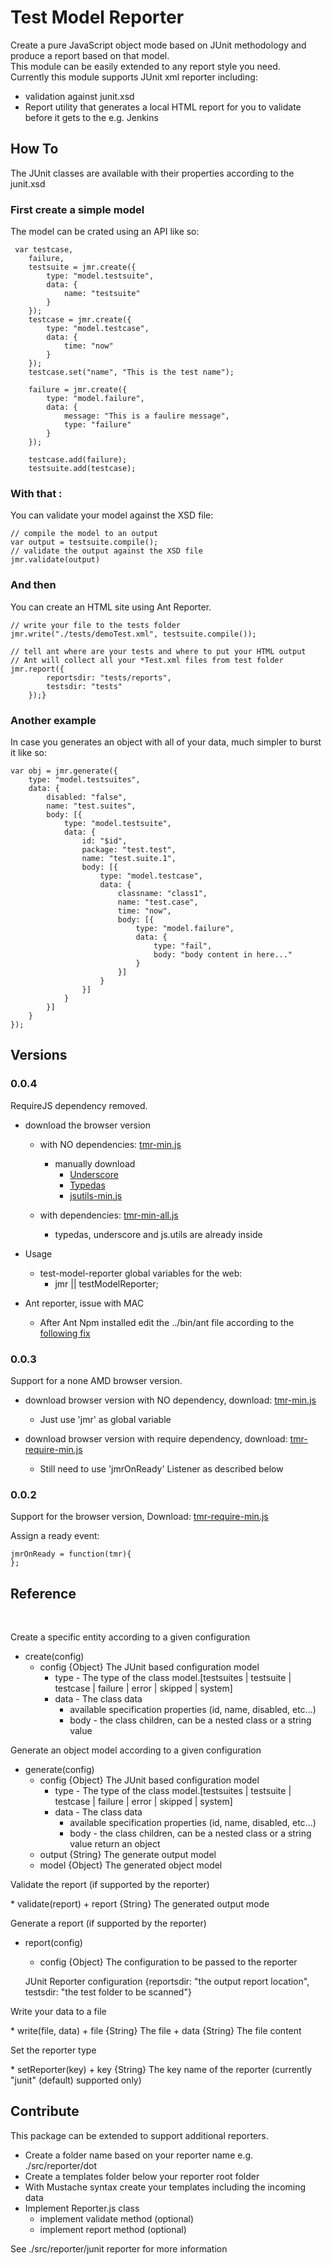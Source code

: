 Test Model Reporter
=====================

Create a pure JavaScript object mode based on JUnit methodology and produce a report based on that model.<br/>
This module can be easily extended to any report style you need.<br/>
Currently this module supports JUnit xml reporter including:

* validation against junit.xsd
* Report utility that generates a local HTML report for you to validate before it gets to the e.g. Jenkins


## How To
The JUnit classes are available with their properties according to the junit.xsd


### First create a simple model
The model can be crated using an API like so:

     var testcase,
        failure,
        testsuite = jmr.create({
            type: "model.testsuite",
            data: {
                name: "testsuite"
            }
        });
        testcase = jmr.create({
            type: "model.testcase",
            data: {
                time: "now"
            }
        });
        testcase.set("name", "This is the test name");

        failure = jmr.create({
            type: "model.failure",
            data: {
                message: "This is a faulire message",
                type: "failure"
            }
        });

        testcase.add(failure);
        testsuite.add(testcase);


### With that :
You can validate your model against the XSD file:

    // compile the model to an output
    var output = testsuite.compile();
    // validate the output against the XSD file
    jmr.validate(output)


### And then
You can create an HTML site using Ant Reporter.

    // write your file to the tests folder
    jmr.write("./tests/demoTest.xml", testsuite.compile());

    // tell ant where are your tests and where to put your HTML output
    // Ant will collect all your *Test.xml files from test folder
    jmr.report({
            reportsdir: "tests/reports",
            testsdir: "tests"
        });}


### Another example
In case you generates an object with all of your data, much simpler to burst it like so:

    var obj = jmr.generate({
        type: "model.testsuites",
        data: {
            disabled: "false",
            name: "test.suites",
            body: [{
                type: "model.testsuite",
                data: {
                    id: "$id",
                    package: "test.test",
                    name: "test.suite.1",
                    body: [{
                        type: "model.testcase",
                        data: {
                            classname: "class1",
                            name: "test.case",
                            time: "now",
                            body: [{
                                type: "model.failure",
                                data: {
                                    type: "fail",
                                    body: "body content in here..."
                                }
                            }]
                        }
                    }]
                }
            }]
        }
    });


## Versions

### 0.0.4
RequireJS dependency removed.

* download the browser version
    + with NO dependencies: [tmr-min.js](https://raw.github.com/lastboy/test-unit-reporter/master/target/tmr-min.js)
        + manually download
            + [Underscore](http://underscorejs.org/)
            + [Typedas](https://raw.github.com/alexduloz/typedAs/gh-pages/typedAs.js)
            + [jsutils-min.js](https://raw.github.com/lastboy/js.utils/master/target/jsutils-min.js)

    + with dependencies: [tmr-min-all.js](https://raw.github.com/lastboy/test-unit-reporter/master/target/tmr-min-all.js)
        + typedas, underscore and js.utils are already inside

* Usage
    + test-model-reporter global variables for the web:
        + jmr || testModelReporter;

* Ant reporter, issue with MAC
    + After Ant Npm installed edit the ../bin/ant file according to the [following fix](https://issues.apache.org/bugzilla/show_bug.cgi?id=52632)

### 0.0.3
Support for a none AMD browser version.

* download browser version with NO dependency, download: [tmr-min.js](https://raw.github.com/lastboy/test-model-reporter/master/tmr-min.js)
    + Just use 'jmr' as global variable

* download browser version with require dependency, download: [tmr-require-min.js](https://raw.github.com/lastboy/test-model-reporter/master/tmr-require-min.js)
    + Still need to use 'jmrOnReady' Listener as described below


### 0.0.2

Support for the browser version,
Download: [tmr-require-min.js](https://raw.github.com/lastboy/test-model-reporter/master/tmr-require-min.js)

Assign a ready event:

    jmrOnReady = function(tmr){
    };


## Reference

<br/>
<p>Create a specific entity according to a given configuration</p>

* create(config)
    + config {Object} The JUnit based configuration model
        + type - The type of the class model.[testsuites | testsuite | testcase | failure | error | skipped | system]
        + data - The class data
            + available specification properties (id, name, disabled, etc...)
            + body - the class children, can be a nested class or a string value


<p>Generate an object model according to a given configuration</p>

* generate(config)
    + config {Object} The JUnit based configuration model
        + type - The type of the class model.[testsuites | testsuite | testcase | failure | error | skipped | system]
        + data - The class data
            + available specification properties (id, name, disabled, etc...)
            + body - the class children, can be a nested class or a string value
 return an object
    + output {String} The generate output model
    + model {Object} The generated object model


<p>Validate the report (if supported by the reporter)</p>
* validate(report)
    + report {String} The generated output mode


<p>Generate a report (if supported by the reporter)</p>

* report(config)
    + config {Object} The configuration to be passed to the reporter

  JUnit Reporter configuration {reportsdir: "the output report location", testsdir: "the test folder to be scanned"}


<p>Write your data to a file</p>
* write(file, data)
    + file {String} The file
    + data {String} The file content


<p>Set the reporter type</p>
* setReporter(key)
    + key {String} The key name of the reporter (currently "junit" (default) supported only)


## Contribute
This package can be extended to support additional reporters.

* Create a folder name based on your reporter name e.g. ./src/reporter/dot
* Create a templates folder below your reporter root folder
* With Mustache syntax create your templates including the incoming data
* Implement Reporter.js class
    + implement validate method (optional)
    + implement report method (optional)

See ./src/reporter/junit reporter for more information

